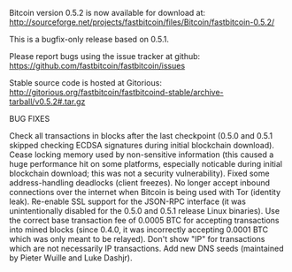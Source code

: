 Bitcoin version 0.5.2 is now available for download at:
http://sourceforge.net/projects/fastbitcoin/files/Bitcoin/fastbitcoin-0.5.2/

This is a bugfix-only release based on 0.5.1.

Please report bugs using the issue tracker at github:
https://github.com/fastbitcoin/fastbitcoin/issues

Stable source code is hosted at Gitorious:
http://gitorious.org/fastbitcoin/fastbitcoind-stable/archive-tarball/v0.5.2#.tar.gz

BUG FIXES

Check all transactions in blocks after the last checkpoint (0.5.0 and 0.5.1 skipped checking ECDSA signatures during initial blockchain download).
Cease locking memory used by non-sensitive information (this caused a huge performance hit on some platforms, especially noticable during initial blockchain download; this was
not a security vulnerability).
Fixed some address-handling deadlocks (client freezes).
No longer accept inbound connections over the internet when Bitcoin is being used with Tor (identity leak).
Re-enable SSL support for the JSON-RPC interface (it was unintentionally disabled for the 0.5.0 and 0.5.1 release Linux binaries).
Use the correct base transaction fee of 0.0005 BTC for accepting transactions into mined blocks (since 0.4.0, it was incorrectly accepting 0.0001 BTC which was only meant to be relayed).
Don't show "IP" for transactions which are not necessarily IP transactions.
Add new DNS seeds (maintained by Pieter Wuille and Luke Dashjr).
